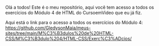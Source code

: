 Olá a todos! Este é o meu repositório, aqui você tem acesso a todos os exercícios do Módulo 4 de HTML do CursoemVideo que eu já fiz.

Aqui está o link para o acesso a todos os exercícios do Módulo 4: https://github.com/GledysonMaia/meus-sites/tree/main/M%C3%B3dulos%20de%20HTML-CSS/M%C3%B3dulo%204/HTML-CSS/Exerc%C3%ADcios/
